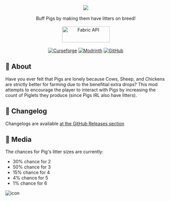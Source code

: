 <p align="center">
  <img src="https://user-images.githubusercontent.com/17690401/209383770-c1f65ffe-b9fc-4c92-8da9-5b676a76b550.png">
  </br></br>
  Buff Pigs by making them have litters on breed!
  </br></br>
  <a href="https://www.curseforge.com/minecraft/mc-mods/fabric-api"><img src="https://i.imgur.com/Ol1Tcf8.png" width="149" height="50" title="Fabric API" alt="Fabric API"></a>
  </br></br>
  <a href="https://www.curseforge.com/minecraft/mc-mods/map-atlases"><img alt="Curseforge" src="https://cf.way2muchnoise.eu/full_436298_downloads.svg"></a> <a href="https://modrinth.com/mod/pigs-have-litters"><img alt="Modrinth" src="https://img.shields.io/modrinth/dt/pigs-have-litters?label=Modrinth%20Downloads"></a> <a href="https://github.com/Pepperoni-Jabroni/PigsHaveLitters"><img alt="GitHub" src="https://img.shields.io/github/downloads/Pepperoni-Jabroni/PigsHaveLitters/total?label=Downloads&logo=github"></a>
</p>

## 📖 About
Have you ever felt that Pigs are lonely because Cows, Sheep, and Chickens are strictly better for farming due to the benefitial extra drops? This mod attempts to encourage the player to interact with Pigs by increasing the count of Piglets they produce (since Pigs IRL also have litters).

## 📃 Changelog
Changelogs are available [at the GitHub Releases section](https://github.com/Pepperoni-Jabroni/PigsHaveLitters/releases)

## 📸 Media
The chances for Pig's litter sizes are currently:
- 30% chance for 2
- 50% chance for 3
- 15% chance for 4
- 4% chance for 5
- 1% chance for 6

![icon](https://user-images.githubusercontent.com/17690401/203867691-edc38131-8591-4d5c-bbc3-6a66928f83d9.png)
